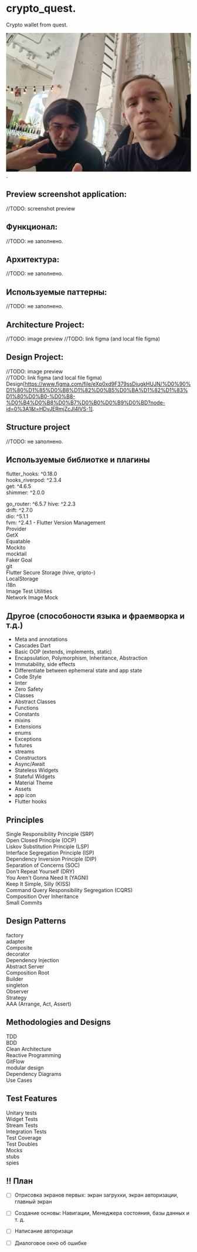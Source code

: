 # crypto_quest. 
Crypto wallet from quest. 


![alt text](https://github.com/Taverz/crypto_quest/blob/main/photo_developer.jpeg). 


## Preview screenshot application:
//TODO: screenshot preview
 
## Функционал:  
 //TODO: не заполнено. 
## Архитектура:  
 //TODO: не заполнено. 
## Используемые паттерны:  
 //TODO: не заполнено. 
 
## Architecture Project:  
 //TODO: image preview
 //TODO: link figma (and local file figma)
 
## Design Project:  
 //TODO: image preview  
 //TODO: link figma (and local file figma)  
 Design[https://www.figma.com/file/eXp0xd9F379ssDiugkHUJN/%D0%90%D1%80%D1%85%D0%B8%D1%82%D0%B5%D0%BA%D1%82%D1%83%D1%80%D0%B0-%D0%B8-%D0%B4%D0%B8%D0%B7%D0%B0%D0%B9%D0%BD?node-id=0%3A1&t=HDvJERmjZcJl4IVS-1]. 
 
## Structure project 
 //TODO: не заполнено.  
 

## Используемые библиотке и плагины  
flutter_hooks: ^0.18.0  
hooks_riverpod: ^2.3.4  
get: ^4.6.5  
shimmer: ^2.0.0  
<!-- auto_route: ^6.3.0   -->
go_router: ^6.5.7
hive: ^2.2.3  
drift: ^2.7.0  
dio: ^5.1.1  
fvm: ^2.4.1 - Flutter Version Management  
Provider  
GetX  
Equatable  
Mockito  
mocktail  
Faker 
Goal  
git  
Flutter Secure Storage (hive, qripto-)  
LocalStorage  
i18n  
Image Test Utilities  
Network Image Mock 

## Другое (способоности языка и фраемворка и т.д.)  
- Meta and annotations  
- Cascades Dart  
- Basic OOP (extends, implements, static)  
- Encapsulation, Polymorphism, Inheritance, Abstraction  
- Immutability, side effects   
- Differentiate between ephemeral state and app state  
- Code Style    
- linter    
- Zero Safety  
- Classes  
- Abstract Classes  
- Functions  
- Constants  
- mixins  
- Extensions 
- enums  
- Exceptions  
- futures  
- streams  
- Constructors  
- Async/Await  
- Stateless Widgets  
- Stateful Widgets  
- Material Theme  
- Assets  
- app icon  
- Flutter hooks



## Principles  
Single Responsibility Principle (SRP)  
Open Closed Principle (OCP)  
Liskov Substitution Principle (LSP)  
Interface Segregation Principle (ISP)   
Dependency Inversion Principle (DIP)  
Separation of Concerns (SOC)  
Don't Repeat Yourself (DRY)  
You Aren't Gonna Need It (YAGNI)  
Keep It Simple, Silly (KISS)  
Command Query Responsibility Segregation (CQRS)  
Composition Over Inheritance  
Small Commits  

## Design Patterns  
factory  
adapter  
Composite  
decorator  
Dependency Injection  
Abstract Server  
Composition Root  
Builder  
singleton  
Observer  
Strategy  
AAA (Arrange, Act, Assert)  

## Methodologies and Designs  
TDD  
BDD  
Clean Architecture  
Reactive Programming  
GitFlow  
modular design  
Dependency Diagrams  
Use Cases  


## Test Features  
Unitary tests  
Widget Tests  
Stream Tests  
Integration Tests  
Test Coverage  
Test Doubles  
Mocks  
stubs  
spies  


## !! План  

-[ ] Отрисовка экранов первых: экран загрухки, экран авторизации, главный экран  
-[ ] Создание основы: Навигации, Менеджера состояния, базы данных и т. д.  
-[ ] Написание авторизаци  
-[ ] Диалоговое окно об ошибке  
 
 
